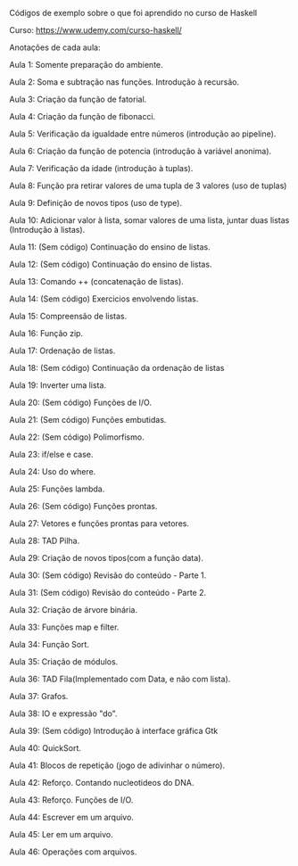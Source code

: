 Códigos de exemplo sobre o que foi aprendido no curso de Haskell

Curso: https://www.udemy.com/curso-haskell/

Anotações de cada aula:

Aula 1: Somente preparação do ambiente.

Aula 2: Soma e subtração nas funções. Introdução à recursão.

Aula 3: Criação da função de fatorial. 

Aula 4: Criação da função de fibonacci.

Aula 5: Verificação da igualdade entre números (introdução ao pipeline).

Aula 6: Criação da função de potencia (introdução à variável anonima).

Aula 7: Verificação da idade (introdução à tuplas).

Aula 8: Função pra retirar valores de uma tupla de 3 valores (uso de tuplas)

Aula 9: Definição de novos tipos (uso de type).

Aula 10: Adicionar valor à lista, somar valores de uma lista, juntar duas listas (Introdução à listas).

Aula 11: (Sem código) Continuação do ensino de listas.

Aula 12: (Sem código) Continuação do ensino de listas.

Aula 13: Comando ++ (concatenação de listas).

Aula 14: (Sem código) Exercicios envolvendo listas.

Aula 15: Compreensão de listas.

Aula 16: Função zip.

Aula 17: Ordenação de listas.

Aula 18: (Sem código) Continuação da ordenação de listas

Aula 19: Inverter uma lista.

Aula 20: (Sem código) Funções de I/O.

Aula 21: (Sem código) Funções embutidas.

Aula 22: (Sem código) Polimorfismo.

Aula 23: if/else e case.

Aula 24: Uso do where.

Aula 25: Funções lambda.

Aula 26: (Sem código) Funções prontas.

Aula 27: Vetores e funções prontas para vetores.

Aula 28: TAD Pilha.

Aula 29: Criação de novos tipos(com a função data).

Aula 30: (Sem código) Revisão do conteúdo - Parte 1.

Aula 31: (Sem código) Revisão do conteúdo - Parte 2.

Aula 32: Criação de árvore binária.

Aula 33: Funções map e filter.

Aula 34: Função Sort.

Aula 35: Criação de módulos.

Aula 36: TAD Fila(Implementado com Data, e não com lista).

Aula 37: Grafos.

Aula 38: IO e expressão "do".

Aula 39: (Sem código) Introdução à interface gráfica Gtk

Aula 40: QuickSort.

Aula 41: Blocos de repetição (jogo de adivinhar o número).

Aula 42: Reforço. Contando nucleotideos do DNA.

Aula 43: Reforço. Funções de I/O.

Aula 44: Escrever em um arquivo.

Aula 45: Ler em um arquivo.

Aula 46: Operações com arquivos.
















